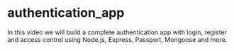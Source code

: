 # authentication_app
In this video we will build a complete authentication app with login, register and access control using Node.js, Express, Passport, Mongoose and more.
